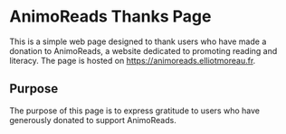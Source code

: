 # AnimoReads Thanks Page

This is a simple web page designed to thank users who have made a donation to AnimoReads, a website dedicated to promoting reading and literacy. The page is hosted on https://animoreads.elliotmoreau.fr.

## Purpose

The purpose of this page is to express gratitude to users who have generously donated to support AnimoReads.
